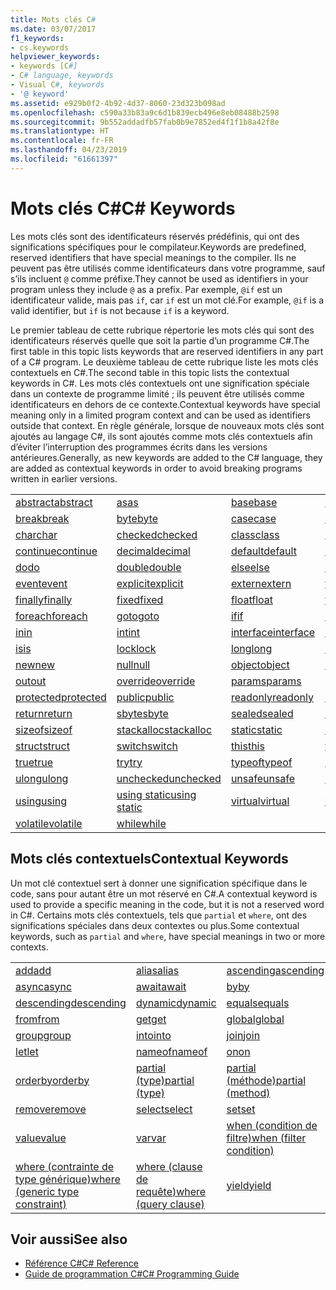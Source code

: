 ```yaml
---
title: Mots clés C#
ms.date: 03/07/2017
f1_keywords:
- cs.keywords
helpviewer_keywords:
- keywords [C#]
- C# language, keywords
- Visual C#, keywords
- '@ keyword'
ms.assetid: e929b0f2-4b92-4d37-8060-23d323b098ad
ms.openlocfilehash: c590a33b83a9c6d1b839ecb496e8eb08488b2598
ms.sourcegitcommit: 9b552addadfb57fab0b9e7852ed4f1f1b8a42f8e
ms.translationtype: HT
ms.contentlocale: fr-FR
ms.lasthandoff: 04/23/2019
ms.locfileid: "61661397"
---
```

# <a name="c-keywords"></a><span data-ttu-id="272df-102">Mots clés C#</span><span class="sxs-lookup"><span data-stu-id="272df-102">C# Keywords</span></span>
<span data-ttu-id="272df-103">Les mots clés sont des identificateurs réservés prédéfinis, qui ont des significations spécifiques pour le compilateur.</span><span class="sxs-lookup"><span data-stu-id="272df-103">Keywords are predefined, reserved identifiers that have special meanings to the compiler.</span></span> <span data-ttu-id="272df-104">Ils ne peuvent pas être utilisés comme identificateurs dans votre programme, sauf s’ils incluent `@` comme préfixe.</span><span class="sxs-lookup"><span data-stu-id="272df-104">They cannot be used as identifiers in your program unless they include `@` as a prefix.</span></span> <span data-ttu-id="272df-105">Par exemple, `@if` est un identificateur valide, mais pas `if`, car `if` est un mot clé.</span><span class="sxs-lookup"><span data-stu-id="272df-105">For example, `@if` is a valid identifier, but `if` is not because `if` is a keyword.</span></span>  
  
 <span data-ttu-id="272df-106">Le premier tableau de cette rubrique répertorie les mots clés qui sont des identificateurs réservés quelle que soit la partie d’un programme C#.</span><span class="sxs-lookup"><span data-stu-id="272df-106">The first table in this topic lists keywords that are reserved identifiers in any part of a C# program.</span></span> <span data-ttu-id="272df-107">Le deuxième tableau de cette rubrique liste les mots clés contextuels en C#.</span><span class="sxs-lookup"><span data-stu-id="272df-107">The second table in this topic lists the contextual keywords in C#.</span></span> <span data-ttu-id="272df-108">Les mots clés contextuels ont une signification spéciale dans un contexte de programme limité ; ils peuvent être utilisés comme identificateurs en dehors de ce contexte.</span><span class="sxs-lookup"><span data-stu-id="272df-108">Contextual keywords have special meaning only in a limited program context and can be used as identifiers outside that context.</span></span> <span data-ttu-id="272df-109">En règle générale, lorsque de nouveaux mots clés sont ajoutés au langage C#, ils sont ajoutés comme mots clés contextuels afin d’éviter l’interruption des programmes écrits dans les versions antérieures.</span><span class="sxs-lookup"><span data-stu-id="272df-109">Generally, as new keywords are added to the C# language, they are added as contextual keywords in order to avoid breaking programs written in earlier versions.</span></span>  
  
|||||  
|---|---|---|---|  
|[<span data-ttu-id="272df-110">abstract</span><span class="sxs-lookup"><span data-stu-id="272df-110">abstract</span></span>](../../../csharp/language-reference/keywords/abstract.md)|[<span data-ttu-id="272df-111">as</span><span class="sxs-lookup"><span data-stu-id="272df-111">as</span></span>](../../../csharp/language-reference/keywords/as.md)|[<span data-ttu-id="272df-112">base</span><span class="sxs-lookup"><span data-stu-id="272df-112">base</span></span>](../../../csharp/language-reference/keywords/base.md)|[<span data-ttu-id="272df-113">bool</span><span class="sxs-lookup"><span data-stu-id="272df-113">bool</span></span>](../../../csharp/language-reference/keywords/bool.md)|  
|[<span data-ttu-id="272df-114">break</span><span class="sxs-lookup"><span data-stu-id="272df-114">break</span></span>](../../../csharp/language-reference/keywords/break.md)|[<span data-ttu-id="272df-115">byte</span><span class="sxs-lookup"><span data-stu-id="272df-115">byte</span></span>](../../../csharp/language-reference/keywords/byte.md)|[<span data-ttu-id="272df-116">case</span><span class="sxs-lookup"><span data-stu-id="272df-116">case</span></span>](../../../csharp/language-reference/keywords/switch.md)|[<span data-ttu-id="272df-117">catch</span><span class="sxs-lookup"><span data-stu-id="272df-117">catch</span></span>](../../../csharp/language-reference/keywords/try-catch.md)|  
|[<span data-ttu-id="272df-118">char</span><span class="sxs-lookup"><span data-stu-id="272df-118">char</span></span>](../../../csharp/language-reference/keywords/char.md)|[<span data-ttu-id="272df-119">checked</span><span class="sxs-lookup"><span data-stu-id="272df-119">checked</span></span>](../../../csharp/language-reference/keywords/checked.md)|[<span data-ttu-id="272df-120">class</span><span class="sxs-lookup"><span data-stu-id="272df-120">class</span></span>](../../../csharp/language-reference/keywords/class.md)|[<span data-ttu-id="272df-121">const</span><span class="sxs-lookup"><span data-stu-id="272df-121">const</span></span>](../../../csharp/language-reference/keywords/const.md)|  
|[<span data-ttu-id="272df-122">continue</span><span class="sxs-lookup"><span data-stu-id="272df-122">continue</span></span>](../../../csharp/language-reference/keywords/continue.md)|[<span data-ttu-id="272df-123">decimal</span><span class="sxs-lookup"><span data-stu-id="272df-123">decimal</span></span>](../../../csharp/language-reference/keywords/decimal.md)|[<span data-ttu-id="272df-124">default</span><span class="sxs-lookup"><span data-stu-id="272df-124">default</span></span>](../../../csharp/language-reference/keywords/default.md)|[<span data-ttu-id="272df-125">delegate</span><span class="sxs-lookup"><span data-stu-id="272df-125">delegate</span></span>](../../../csharp/language-reference/keywords/delegate.md)|  
|[<span data-ttu-id="272df-126">do</span><span class="sxs-lookup"><span data-stu-id="272df-126">do</span></span>](../../../csharp/language-reference/keywords/do.md)|[<span data-ttu-id="272df-127">double</span><span class="sxs-lookup"><span data-stu-id="272df-127">double</span></span>](../../../csharp/language-reference/keywords/double.md)|[<span data-ttu-id="272df-128">else</span><span class="sxs-lookup"><span data-stu-id="272df-128">else</span></span>](../../../csharp/language-reference/keywords/if-else.md)|[<span data-ttu-id="272df-129">enum</span><span class="sxs-lookup"><span data-stu-id="272df-129">enum</span></span>](../../../csharp/language-reference/keywords/enum.md)|  
|[<span data-ttu-id="272df-130">event</span><span class="sxs-lookup"><span data-stu-id="272df-130">event</span></span>](../../../csharp/language-reference/keywords/event.md)|[<span data-ttu-id="272df-131">explicit</span><span class="sxs-lookup"><span data-stu-id="272df-131">explicit</span></span>](../../../csharp/language-reference/keywords/explicit.md)|[<span data-ttu-id="272df-132">extern</span><span class="sxs-lookup"><span data-stu-id="272df-132">extern</span></span>](../../../csharp/language-reference/keywords/extern.md)|[<span data-ttu-id="272df-133">false</span><span class="sxs-lookup"><span data-stu-id="272df-133">false</span></span>](../../../csharp/language-reference/keywords/false.md)|  
|[<span data-ttu-id="272df-134">finally</span><span class="sxs-lookup"><span data-stu-id="272df-134">finally</span></span>](../../../csharp/language-reference/keywords/try-finally.md)|[<span data-ttu-id="272df-135">fixed</span><span class="sxs-lookup"><span data-stu-id="272df-135">fixed</span></span>](../../../csharp/language-reference/keywords/fixed-statement.md)|[<span data-ttu-id="272df-136">float</span><span class="sxs-lookup"><span data-stu-id="272df-136">float</span></span>](../../../csharp/language-reference/keywords/float.md)|[<span data-ttu-id="272df-137">for</span><span class="sxs-lookup"><span data-stu-id="272df-137">for</span></span>](../../../csharp/language-reference/keywords/for.md)|  
|[<span data-ttu-id="272df-138">foreach</span><span class="sxs-lookup"><span data-stu-id="272df-138">foreach</span></span>](../../../csharp/language-reference/keywords/foreach-in.md)|[<span data-ttu-id="272df-139">goto</span><span class="sxs-lookup"><span data-stu-id="272df-139">goto</span></span>](../../../csharp/language-reference/keywords/goto.md)|[<span data-ttu-id="272df-140">if</span><span class="sxs-lookup"><span data-stu-id="272df-140">if</span></span>](../../../csharp/language-reference/keywords/if-else.md)|[<span data-ttu-id="272df-141">implicit</span><span class="sxs-lookup"><span data-stu-id="272df-141">implicit</span></span>](../../../csharp/language-reference/keywords/implicit.md)|  
|[<span data-ttu-id="272df-142">in</span><span class="sxs-lookup"><span data-stu-id="272df-142">in</span></span>](../../../csharp/language-reference/keywords/in.md)|[<span data-ttu-id="272df-143">int</span><span class="sxs-lookup"><span data-stu-id="272df-143">int</span></span>](../../../csharp/language-reference/keywords/int.md)|[<span data-ttu-id="272df-144">interface</span><span class="sxs-lookup"><span data-stu-id="272df-144">interface</span></span>](../../../csharp/language-reference/keywords/interface.md)|[<span data-ttu-id="272df-145">internal</span><span class="sxs-lookup"><span data-stu-id="272df-145">internal</span></span>](../../../csharp/language-reference/keywords/internal.md)|
|[<span data-ttu-id="272df-146">is</span><span class="sxs-lookup"><span data-stu-id="272df-146">is</span></span>](../../../csharp/language-reference/keywords/is.md)|[<span data-ttu-id="272df-147">lock</span><span class="sxs-lookup"><span data-stu-id="272df-147">lock</span></span>](../../../csharp/language-reference/keywords/lock-statement.md)|[<span data-ttu-id="272df-148">long</span><span class="sxs-lookup"><span data-stu-id="272df-148">long</span></span>](../../../csharp/language-reference/keywords/long.md)|[<span data-ttu-id="272df-149">namespace</span><span class="sxs-lookup"><span data-stu-id="272df-149">namespace</span></span>](../../../csharp/language-reference/keywords/namespace.md)|
|[<span data-ttu-id="272df-150">new</span><span class="sxs-lookup"><span data-stu-id="272df-150">new</span></span>](../../../csharp/language-reference/keywords/new.md)|[<span data-ttu-id="272df-151">null</span><span class="sxs-lookup"><span data-stu-id="272df-151">null</span></span>](../../../csharp/language-reference/keywords/null.md)|[<span data-ttu-id="272df-152">object</span><span class="sxs-lookup"><span data-stu-id="272df-152">object</span></span>](../../../csharp/language-reference/keywords/object.md)|[<span data-ttu-id="272df-153">operator</span><span class="sxs-lookup"><span data-stu-id="272df-153">operator</span></span>](../../../csharp/language-reference/keywords/operator.md)|
|[<span data-ttu-id="272df-154">out</span><span class="sxs-lookup"><span data-stu-id="272df-154">out</span></span>](../../../csharp/language-reference/keywords/out.md)|[<span data-ttu-id="272df-155">override</span><span class="sxs-lookup"><span data-stu-id="272df-155">override</span></span>](../../../csharp/language-reference/keywords/override.md)|[<span data-ttu-id="272df-156">params</span><span class="sxs-lookup"><span data-stu-id="272df-156">params</span></span>](../../../csharp/language-reference/keywords/params.md)|[<span data-ttu-id="272df-157">private</span><span class="sxs-lookup"><span data-stu-id="272df-157">private</span></span>](../../../csharp/language-reference/keywords/private.md)|
|[<span data-ttu-id="272df-158">protected</span><span class="sxs-lookup"><span data-stu-id="272df-158">protected</span></span>](../../../csharp/language-reference/keywords/protected.md)|[<span data-ttu-id="272df-159">public</span><span class="sxs-lookup"><span data-stu-id="272df-159">public</span></span>](../../../csharp/language-reference/keywords/public.md)|[<span data-ttu-id="272df-160">readonly</span><span class="sxs-lookup"><span data-stu-id="272df-160">readonly</span></span>](../../../csharp/language-reference/keywords/readonly.md)|[<span data-ttu-id="272df-161">ref</span><span class="sxs-lookup"><span data-stu-id="272df-161">ref</span></span>](../../../csharp/language-reference/keywords/ref.md)|
|[<span data-ttu-id="272df-162">return</span><span class="sxs-lookup"><span data-stu-id="272df-162">return</span></span>](../../../csharp/language-reference/keywords/return.md)|[<span data-ttu-id="272df-163">sbyte</span><span class="sxs-lookup"><span data-stu-id="272df-163">sbyte</span></span>](../../../csharp/language-reference/keywords/sbyte.md)|[<span data-ttu-id="272df-164">sealed</span><span class="sxs-lookup"><span data-stu-id="272df-164">sealed</span></span>](../../../csharp/language-reference/keywords/sealed.md)|[<span data-ttu-id="272df-165">short</span><span class="sxs-lookup"><span data-stu-id="272df-165">short</span></span>](../../../csharp/language-reference/keywords/short.md)||
[<span data-ttu-id="272df-166">sizeof</span><span class="sxs-lookup"><span data-stu-id="272df-166">sizeof</span></span>](../../../csharp/language-reference/keywords/sizeof.md)|[<span data-ttu-id="272df-167">stackalloc</span><span class="sxs-lookup"><span data-stu-id="272df-167">stackalloc</span></span>](../../../csharp/language-reference/keywords/stackalloc.md)|[<span data-ttu-id="272df-168">static</span><span class="sxs-lookup"><span data-stu-id="272df-168">static</span></span>](../../../csharp/language-reference/keywords/static.md)|[<span data-ttu-id="272df-169">string</span><span class="sxs-lookup"><span data-stu-id="272df-169">string</span></span>](../../../csharp/language-reference/keywords/string.md)|
|[<span data-ttu-id="272df-170">struct</span><span class="sxs-lookup"><span data-stu-id="272df-170">struct</span></span>](../../../csharp/language-reference/keywords/struct.md)|[<span data-ttu-id="272df-171">switch</span><span class="sxs-lookup"><span data-stu-id="272df-171">switch</span></span>](../../../csharp/language-reference/keywords/switch.md)|[<span data-ttu-id="272df-172">this</span><span class="sxs-lookup"><span data-stu-id="272df-172">this</span></span>](../../../csharp/language-reference/keywords/this.md)|[<span data-ttu-id="272df-173">throw</span><span class="sxs-lookup"><span data-stu-id="272df-173">throw</span></span>](../../../csharp/language-reference/keywords/throw.md)|
|[<span data-ttu-id="272df-174">true</span><span class="sxs-lookup"><span data-stu-id="272df-174">true</span></span>](../../../csharp/language-reference/keywords/true.md)|[<span data-ttu-id="272df-175">try</span><span class="sxs-lookup"><span data-stu-id="272df-175">try</span></span>](../../../csharp/language-reference/keywords/try-catch.md)|[<span data-ttu-id="272df-176">typeof</span><span class="sxs-lookup"><span data-stu-id="272df-176">typeof</span></span>](../../../csharp/language-reference/keywords/typeof.md)|[<span data-ttu-id="272df-177">uint</span><span class="sxs-lookup"><span data-stu-id="272df-177">uint</span></span>](../../../csharp/language-reference/keywords/uint.md)|
|[<span data-ttu-id="272df-178">ulong</span><span class="sxs-lookup"><span data-stu-id="272df-178">ulong</span></span>](../../../csharp/language-reference/keywords/ulong.md)|[<span data-ttu-id="272df-179">unchecked</span><span class="sxs-lookup"><span data-stu-id="272df-179">unchecked</span></span>](../../../csharp/language-reference/keywords/unchecked.md)|[<span data-ttu-id="272df-180">unsafe</span><span class="sxs-lookup"><span data-stu-id="272df-180">unsafe</span></span>](../../../csharp/language-reference/keywords/unsafe.md)|[<span data-ttu-id="272df-181">ushort</span><span class="sxs-lookup"><span data-stu-id="272df-181">ushort</span></span>](../../../csharp/language-reference/keywords/ushort.md)|
|[<span data-ttu-id="272df-182">using</span><span class="sxs-lookup"><span data-stu-id="272df-182">using</span></span>](../../../csharp/language-reference/keywords/using.md)|[<span data-ttu-id="272df-183">using static</span><span class="sxs-lookup"><span data-stu-id="272df-183">using static</span></span>](using-static.md)|[<span data-ttu-id="272df-184">virtual</span><span class="sxs-lookup"><span data-stu-id="272df-184">virtual</span></span>](../../../csharp/language-reference/keywords/virtual.md)|[<span data-ttu-id="272df-185">void</span><span class="sxs-lookup"><span data-stu-id="272df-185">void</span></span>](../../../csharp/language-reference/keywords/void.md)|
|[<span data-ttu-id="272df-186">volatile</span><span class="sxs-lookup"><span data-stu-id="272df-186">volatile</span></span>](../../../csharp/language-reference/keywords/volatile.md)|[<span data-ttu-id="272df-187">while</span><span class="sxs-lookup"><span data-stu-id="272df-187">while</span></span>](../../../csharp/language-reference/keywords/while.md)|

## <a name="contextual-keywords"></a><span data-ttu-id="272df-188">Mots clés contextuels</span><span class="sxs-lookup"><span data-stu-id="272df-188">Contextual Keywords</span></span>  
 <span data-ttu-id="272df-189">Un mot clé contextuel sert à donner une signification spécifique dans le code, sans pour autant être un mot réservé en C#.</span><span class="sxs-lookup"><span data-stu-id="272df-189">A contextual keyword is used to provide a specific meaning in the code, but it is not a reserved word in C#.</span></span> <span data-ttu-id="272df-190">Certains mots clés contextuels, tels que `partial` et `where`, ont des significations spéciales dans deux contextes ou plus.</span><span class="sxs-lookup"><span data-stu-id="272df-190">Some contextual keywords, such as `partial` and `where`, have special meanings in two or more contexts.</span></span>  
  
||||  
|---|---|---|  
|[<span data-ttu-id="272df-191">add</span><span class="sxs-lookup"><span data-stu-id="272df-191">add</span></span>](add.md)|[<span data-ttu-id="272df-192">alias</span><span class="sxs-lookup"><span data-stu-id="272df-192">alias</span></span>](extern-alias.md)|[<span data-ttu-id="272df-193">ascending</span><span class="sxs-lookup"><span data-stu-id="272df-193">ascending</span></span>](ascending.md)|
|[<span data-ttu-id="272df-194">async</span><span class="sxs-lookup"><span data-stu-id="272df-194">async</span></span>](async.md)|[<span data-ttu-id="272df-195">await</span><span class="sxs-lookup"><span data-stu-id="272df-195">await</span></span>](await.md)|[<span data-ttu-id="272df-196">by</span><span class="sxs-lookup"><span data-stu-id="272df-196">by</span></span>](by.md)|
|[<span data-ttu-id="272df-197">descending</span><span class="sxs-lookup"><span data-stu-id="272df-197">descending</span></span>](descending.md)|[<span data-ttu-id="272df-198">dynamic</span><span class="sxs-lookup"><span data-stu-id="272df-198">dynamic</span></span>](dynamic.md)|[<span data-ttu-id="272df-199">equals</span><span class="sxs-lookup"><span data-stu-id="272df-199">equals</span></span>](equals.md)|
|[<span data-ttu-id="272df-200">from</span><span class="sxs-lookup"><span data-stu-id="272df-200">from</span></span>](from-clause.md)|[<span data-ttu-id="272df-201">get</span><span class="sxs-lookup"><span data-stu-id="272df-201">get</span></span>](get.md)|[<span data-ttu-id="272df-202">global</span><span class="sxs-lookup"><span data-stu-id="272df-202">global</span></span>](global.md)|
|[<span data-ttu-id="272df-203">group</span><span class="sxs-lookup"><span data-stu-id="272df-203">group</span></span>](group-clause.md)|[<span data-ttu-id="272df-204">into</span><span class="sxs-lookup"><span data-stu-id="272df-204">into</span></span>](into.md)|[<span data-ttu-id="272df-205">join</span><span class="sxs-lookup"><span data-stu-id="272df-205">join</span></span>](join-clause.md)|
|[<span data-ttu-id="272df-206">let</span><span class="sxs-lookup"><span data-stu-id="272df-206">let</span></span>](let-clause.md)|[<span data-ttu-id="272df-207">nameof</span><span class="sxs-lookup"><span data-stu-id="272df-207">nameof</span></span>](nameof.md)|[<span data-ttu-id="272df-208">on</span><span class="sxs-lookup"><span data-stu-id="272df-208">on</span></span>](on.md)|
|[<span data-ttu-id="272df-209">orderby</span><span class="sxs-lookup"><span data-stu-id="272df-209">orderby</span></span>](orderby-clause.md)|[<span data-ttu-id="272df-210">partial (type)</span><span class="sxs-lookup"><span data-stu-id="272df-210">partial (type)</span></span>](partial-type.md)|[<span data-ttu-id="272df-211">partial (méthode)</span><span class="sxs-lookup"><span data-stu-id="272df-211">partial (method)</span></span>](partial-method.md)|
|[<span data-ttu-id="272df-212">remove</span><span class="sxs-lookup"><span data-stu-id="272df-212">remove</span></span>](remove.md)|[<span data-ttu-id="272df-213">select</span><span class="sxs-lookup"><span data-stu-id="272df-213">select</span></span>](select-clause.md)|[<span data-ttu-id="272df-214">set</span><span class="sxs-lookup"><span data-stu-id="272df-214">set</span></span>](set.md)|
|[<span data-ttu-id="272df-215">value</span><span class="sxs-lookup"><span data-stu-id="272df-215">value</span></span>](value.md)|[<span data-ttu-id="272df-216">var</span><span class="sxs-lookup"><span data-stu-id="272df-216">var</span></span>](var.md)|[<span data-ttu-id="272df-217">when (condition de filtre)</span><span class="sxs-lookup"><span data-stu-id="272df-217">when (filter condition)</span></span>](when.md)|
|[<span data-ttu-id="272df-218">where (contrainte de type générique)</span><span class="sxs-lookup"><span data-stu-id="272df-218">where (generic type constraint)</span></span>](where-generic-type-constraint.md)|[<span data-ttu-id="272df-219">where (clause de requête)</span><span class="sxs-lookup"><span data-stu-id="272df-219">where (query clause)</span></span>](where-clause.md)|[<span data-ttu-id="272df-220">yield</span><span class="sxs-lookup"><span data-stu-id="272df-220">yield</span></span>](yield.md)|
  
## <a name="see-also"></a><span data-ttu-id="272df-221">Voir aussi</span><span class="sxs-lookup"><span data-stu-id="272df-221">See also</span></span>

- [<span data-ttu-id="272df-222">Référence C#</span><span class="sxs-lookup"><span data-stu-id="272df-222">C# Reference</span></span>](../../../csharp/language-reference/index.md)
- [<span data-ttu-id="272df-223">Guide de programmation C#</span><span class="sxs-lookup"><span data-stu-id="272df-223">C# Programming Guide</span></span>](../../../csharp/programming-guide/index.md)
